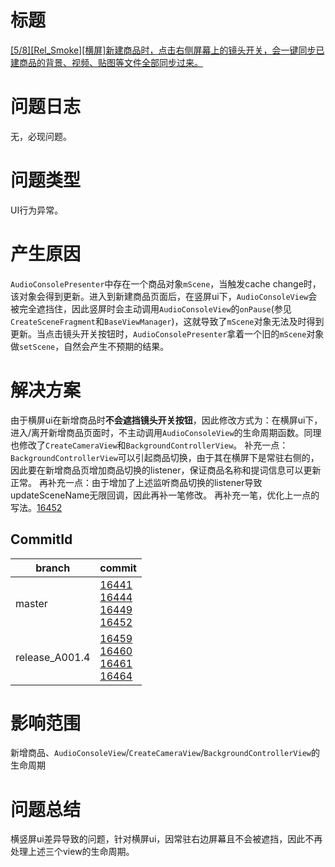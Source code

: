 # 标题
[[5/8][Rel_Smoke][横屏]新建商品时，点击右侧屏幕上的镜头开关，会一键同步已建商品的背景、视频、贴图等文件全部同步过来。](http://intellyva-win/zentao/bug-view-2183.html)
# 问题日志
无，必现问题。
# 问题类型
UI行为异常。
# 产生原因
`AudioConsolePresenter`中存在一个商品对象`mScene`，当触发cache change时，该对象会得到更新。进入到新建商品页面后，在竖屏ui下，`AudioConsoleView`会被完全遮挡住，因此竖屏时会主动调用`AudioConsoleView`的`onPause`(参见`CreateSceneFragment`和`BaseViewManager`)，这就导致了`mScene`对象无法及时得到更新。当点击镜头开关按钮时，`AudioConsolePresenter`拿着一个旧的`mScene`对象做`setScene`，自然会产生不预期的结果。
# 解决方案
由于横屏ui在新增商品时**不会遮挡镜头开关按钮**，因此修改方式为：在横屏ui下，进入/离开新增商品页面时，不主动调用`AudioConsoleView`的生命周期函数。同理也修改了`CreateCameraView`和`BackgroundControllerView`。
补充一点：`BackgroundControllerView`可以引起商品切换，由于其在横屏下是常驻右侧的，因此要在新增商品页增加商品切换的listener，保证商品名称和提词信息可以更新正常。
再补充一点：由于增加了上述监听商品切换的listener导致updateSceneName无限回调，因此再补一笔修改。
再补充一笔，优化上一点的写法。[16452](http://intellyva:8088/c/intellyva/apks/liveplayer/+/16452)
## CommitId
|branch|commit|
|---|---|
|master|[16441](http://intellyva:8088/c/intellyva/apks/liveplayer/+/16441)<br>[16444](http://intellyva:8088/c/intellyva/apks/liveplayer/+/16444)<br>[16449](http://intellyva:8088/c/intellyva/apks/liveplayer/+/16449)<br>[16452](http://intellyva:8088/c/intellyva/apks/liveplayer/+/16452)|
|release_A001.4|[16459](http://intellyva:8088/c/intellyva/apks/liveplayer/+/16459)<br>[16460](http://intellyva:8088/c/intellyva/apks/liveplayer/+/16460)<br>[16461](http://intellyva:8088/c/intellyva/apks/liveplayer/+/16461)<br>[16464](http://intellyva:8088/c/intellyva/apks/liveplayer/+/16464)|
# 影响范围
新增商品、`AudioConsoleView`/`CreateCameraView`/`BackgroundControllerView`的生命周期
# 问题总结
横竖屏ui差异导致的问题，针对横屏ui，因常驻右边屏幕且不会被遮挡，因此不再处理上述三个view的生命周期。